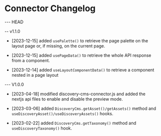 Connector Changelog
===================

--- HEAD

-- v1.1.0

* [2023-12-15] added `usePalette()` to retrieve the page palette on the layout page or, if missing, on the current page.

* [2023-12-15] added `usePageData()` to retrieve the whole API response from a component.

* [2023-12-14] added `useLayoutComponentData()` to retrieve a component nested in a page layout

--- V1.0.0

* [2023-04-18] modified discovery-cms-connector.js and added the nextjs api files to enable and disable the preview mode.

* [2023-03-06] added `DiscoveryCms.getAsset()/getAssets()` method and `useDiscoveryAsset()/useDiscoveryAssets()` hooks.

* [2023-02-22] added `DiscoveryCms.getTaxonomy()` method and `useDiscoveryTaxonomy()` hook.